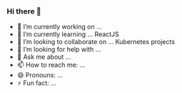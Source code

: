 ### Hi there 👋

- 🔭 I’m currently working on ...
- 🌱 I’m currently learning ...
       ReactJS
- 👯 I’m looking to collaborate on ...
       Kubernetes projects
- 🤔 I’m looking for help with ...
- 💬 Ask me about ...
- 📫 How to reach me: ...
- 😄 Pronouns: ...
- ⚡ Fun fact: ...

